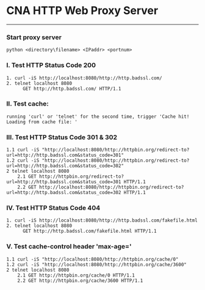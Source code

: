 # CNA HTTP Web Proxy Server
---
### Start proxy server
    python <directory\filename> <IPaddr> <portnum>

### I. Test HTTP Status Code 200
    1. curl -iS http://localhost:8080/http://http.badssl.com/
    2. telnet localhost 8080
          GET http://http.badssl.com/ HTTP/1.1

### II. Test cache:
    running 'curl' or 'telnet' for the second time, trigger 'Cache hit! Loading from cache file: '

### III. Test HTTP Status Code 301 & 302
    1.1 curl -iS "http://localhost:8080/http://httpbin.org/redirect-to?url=http://http.badssl.com&status_code=301"
    1.2 curl -iS "http://localhost:8080/http://httpbin.org/redirect-to?url=http://http.badssl.com&status_code=302"
    2 telnet localhost 8080
        2.1 GET http://httpbin.org/redirect-to?url=http://http.badssl.com&status_code=301 HTTP/1.1
        2.2 GET http://localhost:8080/http://httpbin.org/redirect-to?url=http://http.badssl.com&status_code=302 HTTP/1.1

### IV. Test HTTP Status Code 404
    1. curl -iS http://localhost:8080/http://http.badssl.com/fakefile.html
    2. telnet localhost 8080
          GET http://http.badssl.com/fakefile.html HTTP/1.1

### V. Test cache-control header 'max-age=<seconds>'
    1.1 curl -iS "http://localhost:8080/http://httpbin.org/cache/0"
    1.2 curl -iS "http://localhost:8080/http://httpbin.org/cache/3600"
    2 telnet localhost 8080
        2.1 GET http://httpbin.org/cache/0 HTTP/1.1
        2.2 GET http://httpbin.org/cache/3600 HTTP/1.1
    


        
